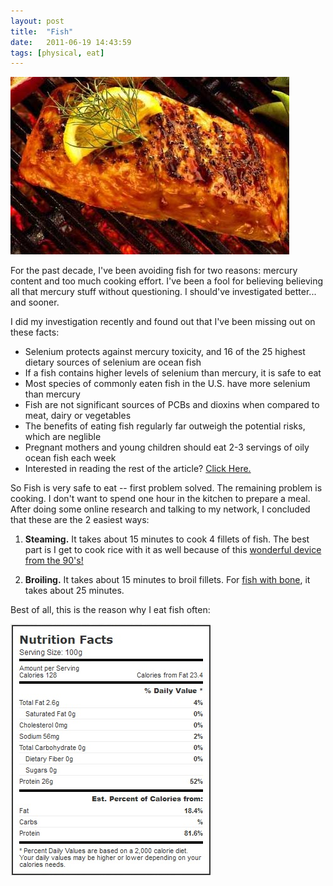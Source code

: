 ```yaml
---
layout: post
title:  "Fish"
date:   2011-06-19 14:43:59
tags: [physical, eat]
---
```


<img src="/assets/grilled_fish.jpg" width=""/>

For the past decade, I've been avoiding fish for two reasons: mercury content and  too much cooking effort.  I've been a fool for believing believing all that mercury stuff without questioning.  I should've investigated better... and sooner.  

I did my investigation recently and found out that I've been missing out on these facts:


* Selenium protects against mercury toxicity, and 16 of the 25 highest dietary sources of selenium are ocean fish
* If a fish contains higher levels of selenium than mercury, it is safe to eat
* Most species of commonly eaten fish in the U.S. have more selenium than mercury
* Fish are not significant sources of PCBs and dioxins when compared to meat, dairy or vegetables
* The benefits of eating fish regularly far outweigh the potential risks, which are neglible
* Pregnant mothers and young children should eat 2-3 servings of oily ocean fish each week 
* Interested in reading the rest of the article? <a href="http://chriskresser.com/is-eating-fish-safe-a-lot-safer-than-not-eating-fish" target="_blank">Click Here.</a>


So Fish is very safe to eat -- first problem solved.  The remaining problem is cooking.  I don't want to spend one hour in the kitchen to prepare a meal.  After doing some online research and talking to my network, I concluded that these are the 2 easiest ways:

1. **Steaming.**  It takes about 15 minutes to cook 4 fillets of fish.  The best part is I get to cook rice with it as well because of this <a href="http://www.amazon.com/Aroma-Arc-743-1Ngr-Uncooked-Cooked-Steamer/dp/B0057XGM5W/ref=sr_1_4?ie=UTF8&qid=1392019065&sr=8-4&keywords=rice+cooker" target="_blank">wonderful device from the 90's!</a>

2. **Broiling.** It takes about 15 minutes to broil fillets.  For <a href="http://www.youtube.com/watch?v=cr0xIoM85E0" target="_blank">fish with bone</a>, it takes about 25 minutes.  



Best of all, this is the reason why I eat fish often:

<img src="/assets/nutrition_fish.jpg" width=""/>

